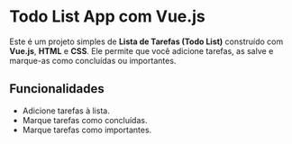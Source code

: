 # Todo List App com Vue.js

Este é um projeto simples de **Lista de Tarefas (Todo List)** construído com **Vue.js**, **HTML** e **CSS**. Ele permite que você adicione tarefas, as salve e marque-as como concluídas ou importantes.

## Funcionalidades

- Adicione tarefas à lista.
- Marque tarefas como concluídas.
- Marque tarefas como importantes.


